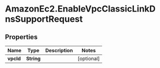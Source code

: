 # AmazonEc2.EnableVpcClassicLinkDnsSupportRequest

## Properties

Name | Type | Description | Notes
------------ | ------------- | ------------- | -------------
**vpcId** | **String** |  | [optional] 



